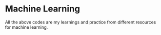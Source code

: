 # Machine Learning
All the above codes are my learnings and practice from different resources for machine learning. 
